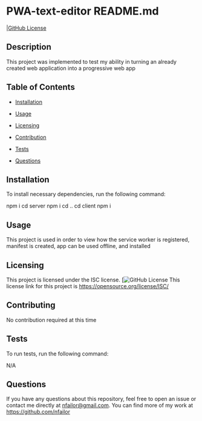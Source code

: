 # PWA-text-editor README.md
  |[GitHub License](https://img.shield.io/badge/ISC=blue)

  ## Description

  This project was implemented to test my ability in turning an already created web application into a progressive web app

  ## Table of Contents

  - [Installation](#installation)

  - [Usage](#usage)

  - [Licensing](#license)

  - [Contribution](#contribution)

  - [Tests](#testing)

  - [Questions](#questions)

  ## Installation

  To install necessary dependencies, run the following command:

  npm i 
  cd server 
  npm i 
  cd .. 
  cd client 
  npm i

  ## Usage

  This project is used in order to view how the service worker is registered, manifest is created, app can be used offline, and installed

  ## Licensing

  This project is licensed under the ISC license. [![GitHub License](https://img.shields.io/badge/license-ISC-blue.svg)
  This license link for this project is https://opensource.org/license/ISC/

  ## Contributing

  No contribution required at this time

  ## Tests

  To run tests, run the following command:

  N/A

  ## Questions

  If you have any questions about this repository, feel free to open an issue or contact me directly at nfailor@gmail.com.
  You can find more of my work at https://github.com/nfailor

